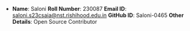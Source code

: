 - **Name**: Saloni
  **Roll Number**: 230087
  **Email ID**: saloni.s23csaia@nst.rishihood.edu.in
  **GitHub ID**: Saloni-0465
  **Other Details**: Open Source Contributor
